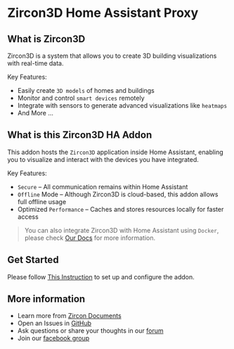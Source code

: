 # Zircon3D Home Assistant Proxy

## What is Zircon3D

Zircon3D is a system that allows you to create 3D building visualizations with real-time data. 

Key Features:
- Easily create `3D models` of homes and buildings
- Monitor and control `smart devices` remotely
- Integrate with sensors to generate advanced visualizations like `heatmaps`
- And More ...

## What is this Zircon3D HA Addon

This addon hosts the `Zircon3D` application inside Home Assistant, enabling you to visualize and interact with the devices you have integrated.

Key Features:
- `Secure` – All communication remains within Home Assistant
- `Offline` Mode – Although Zircon3D is cloud-based, this addon allows full offline usage
- Optimized `Performance` – Caches and stores resources locally for faster access

> You can also integrate Zircon3D with Home Assistant using `Docker`, please check [Our Docs](https://zircon3d.com/docs/1.getting-started/2.install-zircon-ha-proxy#install-zircon-ha-proxy-using-docker) for more information.

## Get Started

Please follow [This Instruction](https://zircon3d.com/docs/1.getting-started/2.install-zircon-ha-proxy) to set up and configure the addon.

## More information

- Learn more from [Zircon Documents](https://zircon3d.com/docs)
- Open an Issues in [GitHub](https://github.com/lichr/zircon-ha-repository/issues)
- Ask questions or share your thoughts in our [forum](https://forum.zircon3d.com/)
- Join our [facebook group](https://www.facebook.com/groups/zircon3d)


